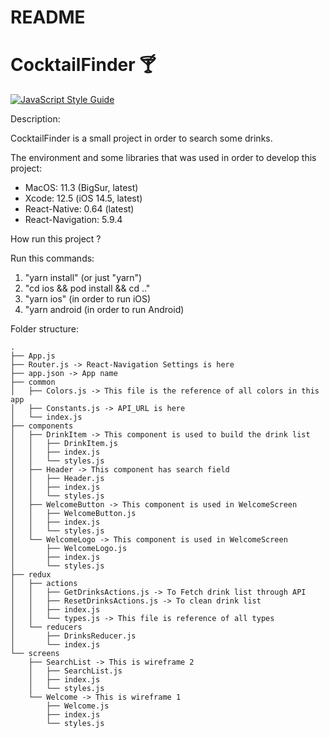 # README

# CocktailFinder 🍸

[![JavaScript Style Guide](https://cdn.rawgit.com/standard/standard/master/badge.svg)](https://github.com/standard/standard)

Description:

CocktailFinder is a small project in order to search some drinks.

The environment and some libraries that was used in order to develop this project:

- MacOS: 11.3 (BigSur, latest)
- Xcode: 12.5 (iOS 14.5, latest)
- React-Native: 0.64 (latest)
- React-Navigation: 5.9.4

How run this project ?

Run this commands:

1. "yarn install" (or just "yarn")
2. "cd ios && pod install && cd .."
3. "yarn ios" (in order to run iOS)
4. "yarn android (in order to run Android)

Folder structure:

```
.
├── App.js
├── Router.js -> React-Navigation Settings is here
├── app.json -> App name
├── common
│   ├── Colors.js -> This file is the reference of all colors in this app
│   ├── Constants.js -> API_URL is here
│   └── index.js
├── components
│   ├── DrinkItem -> This component is used to build the drink list
│   │   ├── DrinkItem.js
│   │   ├── index.js
│   │   └── styles.js
│   ├── Header -> This component has search field
│   │   ├── Header.js
│   │   ├── index.js
│   │   └── styles.js
│   ├── WelcomeButton -> This component is used in WelcomeScreen
│   │   ├── WelcomeButton.js
│   │   ├── index.js
│   │   └── styles.js
│   └── WelcomeLogo -> This component is used in WelcomeScreen
│       ├── WelcomeLogo.js
│       ├── index.js
│       └── styles.js
├── redux
│   ├── actions
│   │   ├── GetDrinksActions.js -> To Fetch drink list through API 
│   │   ├── ResetDrinksActions.js -> To clean drink list
│   │   ├── index.js
│   │   └── types.js -> This file is reference of all types
│   └── reducers
│       ├── DrinksReducer.js
│       └── index.js
└── screens
    ├── SearchList -> This is wireframe 2
    │   ├── SearchList.js
    │   ├── index.js
    │   └── styles.js
    └── Welcome -> This is wireframe 1
        ├── Welcome.js
        ├── index.js
        └── styles.js
```
